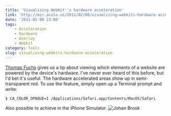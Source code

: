 ```yaml
---
title: 'Visualizing WebKit''s hardware acceleration'
link: 'http://mir.aculo.us/2011/02/08/visualizing-webkits-hardware-acceleration/'
date: '2011-02-08 23:00'
tags:
    - Acceleration
    - Hardware
    - Overlay
    - Webkit
category: Tools
slug: visualizing-webkits-hardware-acceleration
---
```


[Thomas Fuchs](http://twitter.com/thomasfuchs) gives us a tip about viewing which elements of a website are powered by the device's hardware. I've never ever heard of this before, but I'd bet it's useful. The hardware accelerated areas show up in semi-transparent red. To use the feature, simply open up a Terminal prompt and write:

    $ CA_COLOR_OPAQUE=1 /Applications/Safari.app/Contents/MacOS/Safari
Also possible to achieve in the iPhone Simulator. ![](http://213.185.255.138/core/wp-content/uploads/2011/02/Johan-Brook-588x387.png "Johan Brook")
